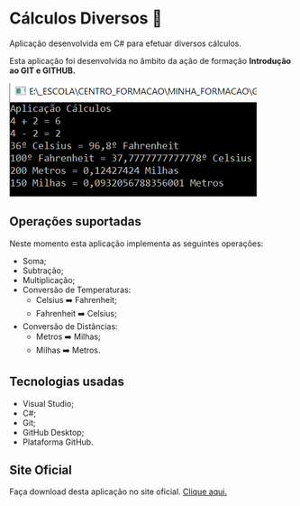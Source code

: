 # Cálculos Diversos :1234:

 Aplicação desenvolvida em C# para efetuar diversos cálculos.

 Esta aplicação foi desenvolvida no âmbito da ação de formação **Introdução ao GIT e GITHUB.**

 ![Aplicação cálculos](imgAppCalc.png)

## Operações suportadas

Neste momento esta aplicação implementa as seguintes operações:
- Soma;
- Subtração;
- Multiplicação;
- Conversão de Temperaturas:
    - Celsius :arrow_right: Fahrenheit;
    - Fahrenheit :arrow_right: Celsius;
- Conversão de Distâncias:
    - Metros :arrow_right: Milhas;
    - Milhas :arrow_right: Metros.

## Tecnologias usadas

- Visual Studio;
- C#;
- Git;
- GitHub Desktop;
- Plataforma GitHub.

## Site Oficial

Faça download desta aplicação no site oficial. 
[Clique aqui.](#operações-suportadas)
